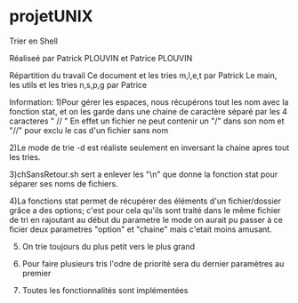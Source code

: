 # projetUNIX

 Trier en Shell
 
 Réaliseé par Patrick PLOUVIN et Patrice PLOUVIN 
 
 Répartition du travail
 Ce document et les tries m,l,e,t par Patrick
 Le main, les utils et les tries n,s,p,g par Patrice
 
 Information:
 1)Pour gérer les espaces, nous récupérons tout les nom avec la fonction stat,
   et on les garde dans une chaine de caractère séparé par les 4 caracteres " // " 
   En effet un fichier ne peut contenir un "/" dans son nom et "//" pour exclu le cas d'un fichier sans nom 
 
 2)Le mode de trie -d est réaliste seulement en inversant la chaine apres tout les tries. 
 
 3)chSansRetour.sh sert a enlever les "\n" que donne la fonction stat pour séparer ses noms de fichiers.
 
 4)La fonctions stat permet de récupérer des éléments d'un fichier/dossier grâce a des options;
   c'est pour cela qu'ils sont traité dans le même fichier de tri en rajoutant au début du parametre le mode
   on aurait pu passer à ce ficier deux parametres "option" et "chaine" mais c'etait moins amusant.

 5) On trie toujours du plus petit vers le plus grand

 6) Pour faire plusieurs tris l'odre de priorité sera du dernier paramètres au premier

 7) Toutes les fonctionnalités sont implémentées
